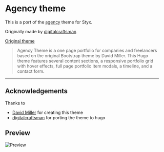 # Agency theme

This is a port of the [agency](https://github.com/digitalcraftsman/hugo-agency-theme) theme for Styx.

Originally made by [digitalcraftsman](https://github.com/digitalcraftsman).

[Original theme](https://github.com/digitalcraftsman/hugo-agency-theme)

> Agency Theme is a one page portfolio for companies and freelancers based on the original Bootstrap theme by David Miller. This Hugo theme features several content sections, a responsive portfolio grid with hover effects, full page portfolio item modals, a timeline, and a contact form.

---

## Acknowledgements

Thanks to

- [David Miller](https://github.com/davidtmiller) for creating this theme
- [digitalcraftsman](https://github.com/digitalcraftsman) for porting the theme to hugo

## Preview

![Preview](/screen.png)
